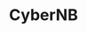 ---
company_name: "CyberNB"
logo: "/images/sponsors/CyberNB.png"
title: "CyberNB"
company_url: "https://cybernb.ca"
---